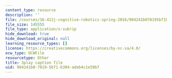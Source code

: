 ```yaml
---
content_type: resource
description: ''
file: /courses/16-412j-cognitive-robotics-spring-2016/904241b078195b71b304adeb4c1e59b7_xmImNoDc9Z4.vtt
file_size: 145555
file_type: application/x-subrip
hide_download: true
hide_download_original: null
learning_resource_types: []
license: https://creativecommons.org/licenses/by-nc-sa/4.0/
ocw_type: OCWFile
resourcetype: Other
title: 3play caption file
uid: 904241b0-7819-5b71-b304-adeb4c1e59b7
---
```


